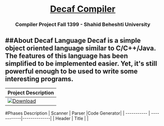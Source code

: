 <p align="center">
    </u><h1 align="center"><u>Decaf Compiler</u></h1>
    <h3 align="center">Compiler Project Fall 1399 - Shahid Beheshti University</h3>
</p>

##About Decaf Language
Decaf is a simple object oriented language similar to C/C++/Java.
The features of this language has been simplified to be implemented easier. Yet, it's still powerful
enough to be used to write some interesting programs.
----------
<p align="center">

| Project Description|
|--------------------|
|[![Download](https://github.com/hamedkhaledi/Compiler-Projects/icons/download.svg)](https://github.com/hamedkhaledi/Compiler-Projects/Description/ProjcetDcsp.pdf)    |
</p>

#Phases Description
| Scanner     | Parser      |Code Generator| 
| ----------- | ------------|--------------|
| Header      | Title       |              | 


